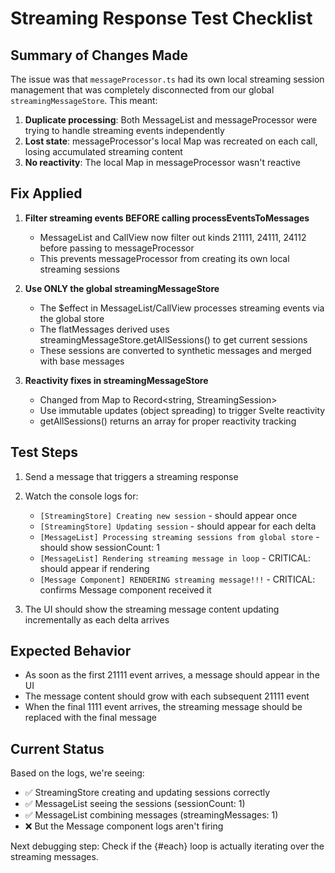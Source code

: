 # Streaming Response Test Checklist

## Summary of Changes Made

The issue was that `messageProcessor.ts` had its own local streaming session management that was completely disconnected from our global `streamingMessageStore`. This meant:

1. **Duplicate processing**: Both MessageList and messageProcessor were trying to handle streaming events independently
2. **Lost state**: messageProcessor's local Map was recreated on each call, losing accumulated streaming content
3. **No reactivity**: The local Map in messageProcessor wasn't reactive

## Fix Applied

1. **Filter streaming events BEFORE calling processEventsToMessages**
   - MessageList and CallView now filter out kinds 21111, 24111, 24112 before passing to messageProcessor
   - This prevents messageProcessor from creating its own local streaming sessions

2. **Use ONLY the global streamingMessageStore**
   - The $effect in MessageList/CallView processes streaming events via the global store
   - The flatMessages derived uses streamingMessageStore.getAllSessions() to get current sessions
   - These sessions are converted to synthetic messages and merged with base messages

3. **Reactivity fixes in streamingMessageStore**
   - Changed from Map to Record<string, StreamingSession>
   - Use immutable updates (object spreading) to trigger Svelte reactivity
   - getAllSessions() returns an array for proper reactivity tracking

## Test Steps

1. Send a message that triggers a streaming response
2. Watch the console logs for:
   - `[StreamingStore] Creating new session` - should appear once
   - `[StreamingStore] Updating session` - should appear for each delta
   - `[MessageList] Processing streaming sessions from global store` - should show sessionCount: 1
   - `[MessageList] Rendering streaming message in loop` - CRITICAL: should appear if rendering
   - `[Message Component] RENDERING streaming message!!!` - CRITICAL: confirms Message component received it

3. The UI should show the streaming message content updating incrementally as each delta arrives

## Expected Behavior

- As soon as the first 21111 event arrives, a message should appear in the UI
- The message content should grow with each subsequent 21111 event
- When the final 1111 event arrives, the streaming message should be replaced with the final message

## Current Status

Based on the logs, we're seeing:
- ✅ StreamingStore creating and updating sessions correctly
- ✅ MessageList seeing the sessions (sessionCount: 1)
- ✅ MessageList combining messages (streamingMessages: 1)
- ❌ But the Message component logs aren't firing

Next debugging step: Check if the {#each} loop is actually iterating over the streaming messages.